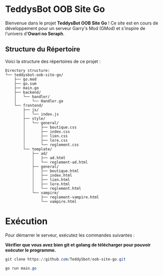 # TeddysBot OOB Site Go

Bienvenue dans le projet **TeddysBot OOB Site Go** ! Ce site est en cours de développement pour un serveur Garry's Mod (GMod) et s'inspire de l'univers d'**Owari no Seraph**. 

## Structure du Répertoire

Voici la structure des répertoires de ce projet :

```
Directory structure:
└── teddysbot-oob-site-go/
    ├── go.mod
    ├── go.sum
    ├── main.go
    ├── backend/
    │   └── handler/
    │       └── Handler.go
    └── frontend/
        ├── js/
        │   └── index.js
        ├── style/
        │   └── general/
        │       ├── boutique.css
        │       ├── index.css
        │       ├── lien.css
        │       ├── lore.css
        │       └── reglement.css
        └── template/
            ├── ad/
            │   ├── ad.html
            │   └── reglement-ad.html
            ├── general/
            │   ├── boutique.html
            │   ├── index.html
            │   ├── lien.html
            │   ├── lore.html
            │   └── reglement.html
            └── vampire/
                ├── reglement-vampire.html
                └── vampire.html
```

# Exécution

<h9> Pour démarrer le serveur, exécutez les commandes suivantes :</h9>

**Vérifier que vous avez bien git et golang de télécharger pour pouvoir exécuter le programme.**

```powershell
git clone https://github.com/TeddySbot/oob-site-go.git
```


```powershell
go run main.go
```